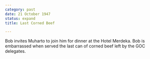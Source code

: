 ```yaml
---
category: past
date: 21 October 1947
status: expand
title: Last Corned Beef

---
```



Bob invites Muharto to join him for
dinner at the Hotel Merdeka. Bob is embarrassed when served the last can
of corned beef left by the GOC delegates.
